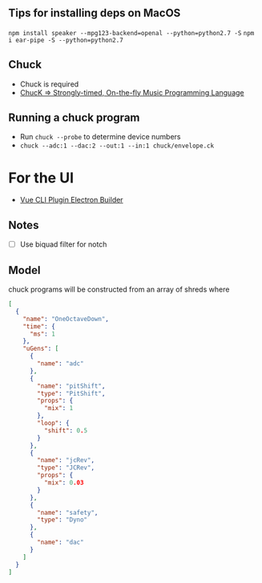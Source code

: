 ## Tips for installing deps on MacOS
`npm install speaker --mpg123-backend=openal --python=python2.7 -S`
`npm i ear-pipe -S --python=python2.7`

## Chuck
- Chuck is required
- [ChucK => Strongly-timed, On-the-fly Music Programming Language](https://chuck.cs.princeton.edu/)

## Running a chuck program
- Run `chuck --probe` to determine device numbers
- `chuck --adc:1 --dac:2 --out:1 --in:1 chuck/envelope.ck`

# For the UI
- [Vue CLI Plugin Electron Builder](https://nklayman.github.io/vue-cli-plugin-electron-builder/)

Notes
----
- [ ] Use biquad filter for notch

Model
----
chuck programs will be constructed from an array of shreds where 
```json
[
  {
    "name": "OneOctaveDown",
    "time": {
      "ms": 1
    },
    "uGens": [
      { 
        "name": "adc"
      },
      {
        "name": "pitShift",
        "type": "PitShift",
        "props": {
          "mix": 1
        },
        "loop": {
          "shift": 0.5
        }
      },
      {
        "name": "jcRev",
        "type": "JCRev",
        "props": {
          "mix": 0.03
        }
      },
      {
        "name": "safety",
        "type": "Dyno"
      },
      {
        "name": "dac"
      }
    ]
  }
]
```
